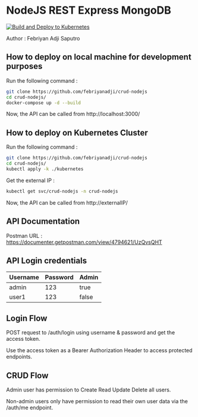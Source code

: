 # NodeJS REST Express MongoDB

[![Build and Deploy to Kubernetes](https://github.com/febriyanadji/crud-nodejs/actions/workflows/github-actions-demo.yml/badge.svg)](https://github.com/febriyanadji/crud-nodejs/actions/workflows/github-actions-demo.yml)

Author : Febriyan Adji Saputro

## How to deploy on local machine for development purposes

Run the following command :

```bash
git clone https://github.com/febriyanadji/crud-nodejs
cd crud-nodejs/
docker-compose up -d --build
```

Now, the API can be called from http://localhost:3000/

## How to deploy on Kubernetes Cluster

Run the following command :

```bash
git clone https://github.com/febriyanadji/crud-nodejs
cd crud-nodejs/
kubectl apply -k ./kubernetes
```

Get the external IP :

```bash
kubectl get svc/crud-nodejs -n crud-nodejs
```

Now, the API can be called from http://externalIP/

## API Documentation

Postman URL : https://documenter.getpostman.com/view/4794621/UzQvsQHT

## API Login credentials

| Username | Password | Admin |
| -------- | -------- | ----- |
| admin    | 123      | true  |
| user1    | 123      | false |

## Login Flow

POST request to /auth/login using username & password and get the access token.

Use the access token as a Bearer Authorization Header to access protected endpoints.

## CRUD Flow

Admin user has permission to Create Read Update Delete all users.

Non-admin users only have permission to read their own user data via the /auth/me endpoint.
